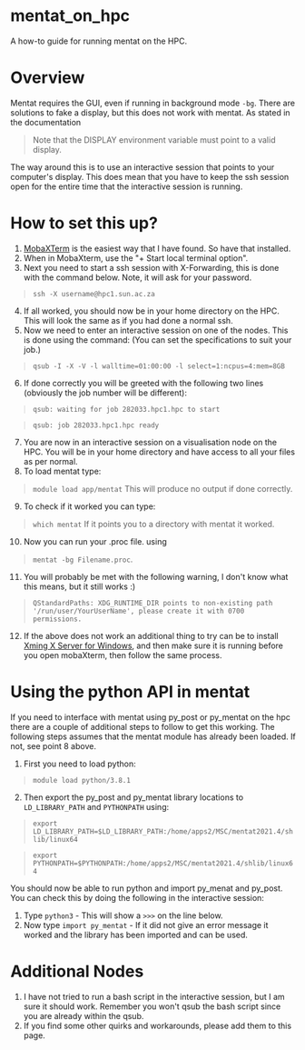 # mentat_on_hpc
A how-to guide for running mentat on the HPC.

# Overview

Mentat requires the GUI, even if running in background mode `-bg`. There are solutions to fake a display, but this does not work with mentat. As stated in the documentation 
> Note that the DISPLAY environment variable must point to a valid display.

The way around this is to use an interactive session that points to your computer's display. This does mean that you have to keep the ssh session open for the entire time that the interactive session is running.

# How to set this up?

1. [MobaXTerm](https://mobaxterm.mobatek.net/download-home-edition.html) is the easiest way that I have found. So have that installed.
2. When in MobaXterm, use the "+ Start local terminal option".
3. Next you need to start a ssh session with X-Forwarding, this is done with the command below. Note, it will ask for your password.
> `ssh -X username@hpc1.sun.ac.za`
4. If all worked, you should now be in your home directory on the HPC. This will look the same as if you had done a normal ssh.
5. Now we need to enter an interactive session on one of the nodes. This is done using the command: (You can set the specifications to suit your job.)
> `qsub -I -X -V -l walltime=01:00:00 -l select=1:ncpus=4:mem=8GB`
6. If done correctly you will be greeted with the following two lines (obviously the job number will be different):
> `qsub: waiting for job 282033.hpc1.hpc to start`

> `qsub: job 282033.hpc1.hpc ready`
7. You are now in an interactive session on a visualisation node on the HPC. You will be in your home directory and have access to all your files as per normal.
8. To load mentat type:
> `module load app/mentat` This will produce no output if done correctly. 
9. To check if it worked you can type:
> `which mentat` If it points you to a directory with mentat it worked.
10. Now you can run your .proc file. using 
> `mentat -bg Filename.proc`.
11. You will probably be met with the following warning, I don't know what this means, but it still works :)
> `QStandardPaths: XDG_RUNTIME_DIR points to non-existing path '/run/user/YourUserName', please create it with 0700 permissions.`
12. If the above does not work an additional thing to try can be to install [Xming X Server for Windows](https://sourceforge.net/projects/xming), and then make sure it is running before you open mobaXterm, then follow the same process.

# Using the python API in mentat
If you need to interface with mentat using py_post or py_mentat on the hpc there are a couple of additional steps to follow to get this working. The following steps assumes that the mentat module has already been loaded. If not, see point 8 above.
1. First you need to load python:
> `module load python/3.8.1`
2. Then export the py_post and py_mentat library locations to `LD_LIBRARY_PATH` and `PYTHONPATH` using:
> `export LD_LIBRARY_PATH=$LD_LIBRARY_PATH:/home/apps2/MSC/mentat2021.4/shlib/linux64`

> `export PYTHONPATH=$PYTHONPATH:/home/apps2/MSC/mentat2021.4/shlib/linux64`

You should now be able to run python and import py_menat and py_post. You can check this by doing the following in the interactive session:

1. Type `python3` - This will show a `>>>` on the line below.
2. Now type `import py_mentat` - If it did not give an error message it worked and the library has been imported and can be used.

# Additional Nodes
1. I have not tried to run a bash script in the interactive session, but I am sure it should work. Remember you won't qsub the bash script since you are already within the qsub.
2. If you find some other quirks and workarounds, please add them to this page.
